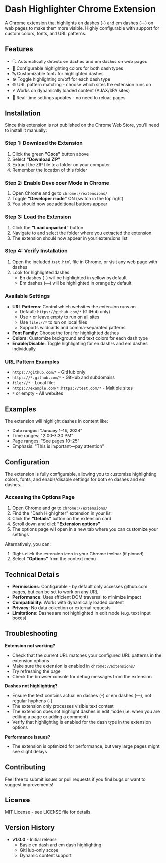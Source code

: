 # Dash Highlighter Chrome Extension

A Chrome extension that highlights en dashes (–) and em dashes (—) on web pages to make them more visible. Highly configurable with support for custom colors, fonts, and URL patterns.

## Features

- 🔍 Automatically detects en dashes and em dashes on web pages
- 🎨 Configurable highlighting colors for both dash types
- 🔤 Customizable fonts for highlighted dashes
- ⚙️ Toggle highlighting on/off for each dash type
- 🌐 URL pattern matching - choose which sites the extension runs on
- ⚡ Works on dynamically loaded content (AJAX/SPA sites)
- 🎯 Real-time settings updates - no need to reload pages

## Installation

Since this extension is not published on the Chrome Web Store, you'll need to install it manually:

### Step 1: Download the Extension

1. Click the green **"Code"** button above
2. Select **"Download ZIP"**
3. Extract the ZIP file to a folder on your computer
4. Remember the location of this folder

### Step 2: Enable Developer Mode in Chrome

1. Open Chrome and go to `chrome://extensions/`
2. Toggle **"Developer mode"** ON (switch in the top right)
3. You should now see additional buttons appear

### Step 3: Load the Extension

1. Click the **"Load unpacked"** button
2. Navigate to and select the folder where you extracted the extension
3. The extension should now appear in your extensions list

### Step 4: Verify Installation

1. Open the included `test.html` file in Chrome, or visit any web page with dashes
2. Look for highlighted dashes:
   - En dashes (–) will be highlighted in yellow by default
   - Em dashes (—) will be highlighted in orange by default

### Available Settings

- **URL Patterns**: Control which websites the extension runs on
  - Default: `https://github.com/*` (GitHub only)
  - Use `*` or leave empty to run on all sites
  - Use `file://*` to run on local files
  - Supports wildcards and comma-separated patterns
- **Font Family**: Choose the font for highlighted dashes
- **Colors**: Customize background and text colors for each dash type
- **Enable/Disable**: Toggle highlighting for en dashes and em dashes individually

### URL Pattern Examples

- `https://github.com/*` - GitHub only
- `https://*.github.com/*` - GitHub and subdomains
- `file://*` - Local files
- `https://example.com/*,https://test.com/*` - Multiple sites
- `*` or empty - All websites

## Examples

The extension will highlight dashes in content like:
- Date ranges: "January 1–15, 2024"
- Time ranges: "2:00–3:30 PM"
- Page ranges: "See pages 10–25"
- Emphasis: "This is important—pay attention"

## Configuration

The extension is fully configurable, allowing you to customize highlighting colors, fonts, and enable/disable settings for both en dashes and em dashes.

### Accessing the Options Page

1. Open Chrome and go to `chrome://extensions/`
2. Find the "Dash Highlighter" extension in your list
3. Click the **"Details"** button on the extension card
4. Scroll down and click **"Extension options"**
5. The options page will open in a new tab where you can customize your settings

Alternatively, you can:
1. Right-click the extension icon in your Chrome toolbar (if pinned)
2. Select **"Options"** from the context menu

## Technical Details

- **Permissions**: Configurable - by default only accesses github.com pages, but can be set to work on any URL
- **Performance**: Uses efficient DOM traversal to minimize impact
- **Compatibility**: Works with dynamically loaded content
- **Privacy**: No data collection or external requests
- **Limitations**: Dashes are not highlighted in edit mode (e.g. text input boxes)

## Troubleshooting

**Extension not working?**
- Check that the current URL matches your configured URL patterns in the extension options
- Make sure the extension is enabled in `chrome://extensions/`
- Try refreshing the page
- Check the browser console for debug messages from the extension

**Dashes not highlighting?**
- Ensure the text contains actual en dashes (–) or em dashes (—), not regular hyphens (-)
- The extension only processes visible text content
- The extension does not highlight dashes in edit mode (i.e. when you are editing a page or adding a comment)
- Verify that highlighting is enabled for the dash type in the extension options

**Performance issues?**
- The extension is optimized for performance, but very large pages might see slight delays

## Contributing

Feel free to submit issues or pull requests if you find bugs or want to suggest improvements!

## License

MIT License - see LICENSE file for details.

## Version History

- **v1.0.0** - Initial release
  - Basic en dash and em dash highlighting
  - GitHub-only scope
  - Dynamic content support
